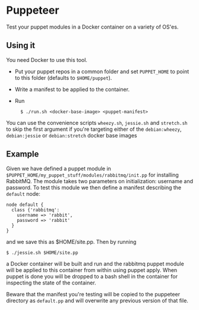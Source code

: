 # Puppeteer

Test your puppet modules in a Docker container on a variety of OS'es.

## Using it

You need Docker to use this tool.

* Put your puppet repos in a common folder and set `PUPPET_HOME` to point to this folder (defaults to `$HOME/puppet`).
* Write a manifest to be applied to the container.
* Run
    
        $ ./run.sh <docker-base-image> <puppet-manifest>

You can use the convenience scripts `wheezy.sh`, `jessie.sh` and `stretch.sh` to skip the first argument
if you're targeting either of the `debian:wheezy`, `debian:jessie` or `debian:stretch` docker base images

## Example

Given we have defined a puppet module in `$PUPPET_HOME/my_puppet_stuff/modules/rabbitmq/init.pp` for 
installing RabbitMQ. The module takes two parameters on initialization: username and password. To test
this module we then define a manifest describing the `default` node:

    node default {
      class {'rabbitmq':
        username => 'rabbit',
        password => 'rabbit'
      }
    }

and we save this as $HOME/site.pp. Then by running

    $ ./jessie.sh $HOME/site.pp

a Docker container will be built and run and the rabbitmq puppet module will be applied to this container
from within using puppet apply. When puppet is done you will be dropped to a bash shell in the container
for inspecting the state of the container.

Beware that the manifest you're testing will be copied to the puppeteer directory as `default.pp` and will overwrite
any previous version of that file.
